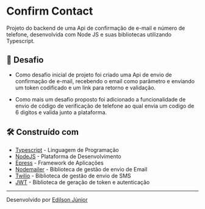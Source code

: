 # Confirm Contact

Projeto do backend de uma Api de confirmação de e-mail e número de telefone, desenvolvida com Node JS e suas bibliotecas utilizando Typescript.

## 🚀 Desafio

- Como desafio inicial de projeto foi criado uma Api de envio de confirmação de e-mail, recebendo o email como parâmetro e enviando um token codificado e um link para retorno e validação.

- Como mais um desafio proposto foi adicionado a funcionalidade de envio de código de verificação de telefone ao qual envia um codigo de 6 digitos e valida junto a plataforma.

## 🛠️ Construído com

* [Typescript](https://www.typescriptlang.org/docs/) - Linguagem de Programação
* [NodeJS](https://nodejs.org/pt-br/docs) - Plataforma de Desenvolvimento
* [Epress](https://expressjs.com/) - Framework de Aplicações
* [Nodemailer](https://nodemailer.com/about/) - Biblioteca de gestão de envio de Email
* [Twilio](https://www.twilio.com/pt-br) - Biblioteca de gestão de envio de SMS
* [JWT](https://jwt.io/) - Biblioteca de geração de token e autenticação

---
Desenvolvido por [Edilson Júnior](https://github.com/edilsonfj)
